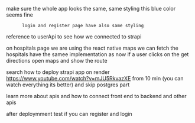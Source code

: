 make sure the whole app looks the same,
same styling
this blue color seems fine

          login and register page have also same styling

reference to userApi to see how we connected to strapi

on hospitals page we are using the react native maps
we can fetch the hospitals
have the samee implementation as now
if a user clicks on the get directions
open maps and show the route

search how to deploy strapi app on render
https://www.youtube.com/watch?v=mJU5RkvazXE
from 10 min (you can watch everything its better) and skip postgres part

learn more about apis and how to connect front end to backend and other apis

after deploymment test if you can register and login
